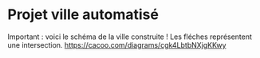 Projet ville automatisé
===========
Important : voici le schéma de la ville construite ! Les fléches représentent une intersection.
https://cacoo.com/diagrams/cgk4LbtbNXjgKKwy
